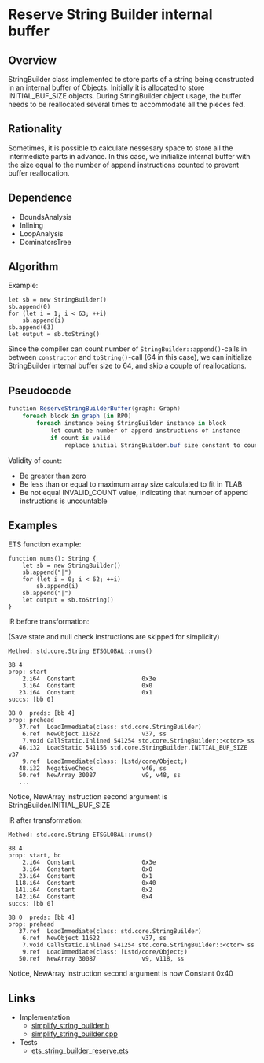 # Reserve String Builder internal buffer

## Overview

StringBuilder class implemented to store parts of a string being constructed in an internal buffer of Objects. Initially it is allocated to store INITIAL_BUF_SIZE objects. During StringBuilder object usage, the buffer needs to be reallocated several times to accommodate all the pieces fed.

## Rationality

Sometimes, it is possible to calculate nessesary space to store all the intermediate parts in advance. In this case, we initialize internal buffer with the size equal to the number of append instructions counted to prevent buffer reallocation.

## Dependence

* BoundsAnalysis
* Inlining
* LoopAnalysis
* DominatorsTree

## Algorithm

Example:
```TS
let sb = new StringBuilder()
sb.append(0)
for (let i = 1; i < 63; ++i)
    sb.append(i)
sb.append(63)
let output = sb.toString()
```
Since the compiler can count number of `StringBuilder::append()`-calls in between `constructor` and `toString()`-call (64 in this case), we can initialize StringBuilder internal buffer size to 64, and skip a couple of reallocations.

## Pseudocode

```C#
function ReserveStringBuilderBuffer(graph: Graph)
    foreach block in graph (in RPO)
        foreach instance being StringBuilder instance in block
            let count be number of append instructions of instance
            if count is valid
                replace initial StringBuilder.buf size constant to count
```

Validity of `count`:
 - Be greater than zero
 - Be less than or equal to maximum array size calculated to fit in TLAB
 - Be not equal INVALID_COUNT value, indicating that number of append instructions is uncountable


## Examples

ETS function example:
```TS
function nums(): String {
    let sb = new StringBuilder()
    sb.append("|")
    for (let i = 0; i < 62; ++i)
        sb.append(i)
    sb.append("|")
    let output = sb.toString()
}
```

IR before transformation:

(Save state and null check instructions are skipped for simplicity)
```
Method: std.core.String ETSGLOBAL::nums()

BB 4
prop: start
    2.i64  Constant                   0x3e
    3.i64  Constant                   0x0
   23.i64  Constant                   0x1
succs: [bb 0]

BB 0  preds: [bb 4]
prop: prehead
   37.ref  LoadImmediate(class: std.core.StringBuilder)
    6.ref  NewObject 11622            v37, ss
    7.void CallStatic.Inlined 541254 std.core.StringBuilder::<ctor> ss
   46.i32  LoadStatic 541156 std.core.StringBuilder.INITIAL_BUF_SIZE v37
    9.ref  LoadImmediate(class: [Lstd/core/Object;)
   48.i32  NegativeCheck              v46, ss
   50.ref  NewArray 30087             v9, v48, ss
   ...
```
Notice, NewArray instruction second argument is StringBuilder.INITIAL_BUF_SIZE

IR after transformation:
```
Method: std.core.String ETSGLOBAL::nums()

BB 4
prop: start, bc
    2.i64  Constant                   0x3e
    3.i64  Constant                   0x0
   23.i64  Constant                   0x1
  118.i64  Constant                   0x40
  141.i64  Constant                   0x2
  142.i64  Constant                   0x4
succs: [bb 0]

BB 0  preds: [bb 4]
prop: prehead
   37.ref  LoadImmediate(class: std.core.StringBuilder)
    6.ref  NewObject 11622            v37, ss
    7.void CallStatic.Inlined 541254 std.core.StringBuilder::<ctor> ss
    9.ref  LoadImmediate(class: [Lstd/core/Object;)
   50.ref  NewArray 30087             v9, v118, ss
```
Notice, NewArray instruction second argument is now Constant 0x40

## Links

* Implementation
    * [simplify_string_builder.h](../optimizer/optimizations/simplify_string_builder.h)
    * [simplify_string_builder.cpp](../optimizer/optimizations/simplify_string_builder.cpp)
* Tests
    * [ets_string_builder_reserve.ets](../../plugins/ets/tests/checked/ets_string_builder_reserve.ets)
